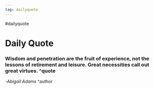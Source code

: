 ```yaml
---
tag: dailyquote
---
```


#dailyquote

# Daily Quote

### Wisdom and penetration are the fruit of experience, not the lessons of retirement and leisure. Great necessities call out great virtues. ^quote
*-Abigail Adams* ^author
